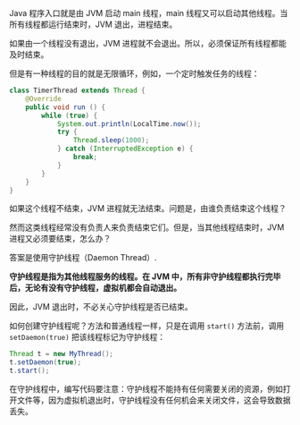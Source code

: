 Java 程序入口就是由 JVM 启动 main 线程，main 线程又可以启动其他线程。当所有线程都运行结束时，JVM 退出，进程结束。

如果由一个线程没有退出，JVM 进程就不会退出。所以，必须保证所有线程都能及时结束。

但是有一种线程的目的就是无限循环，例如，一个定时触发任务的线程：

``` java
class TimerThread extends Thread {
    @Override
    public void run () {
        while (true) {
            System.out.println(LocalTime.now());
            try {
                Thread.sleep(1000);
            } catch (InterruptedException e) {
                break;
            }
        }
    }
}
```

如果这个线程不结束，JVM 进程就无法结束。问题是，由谁负责结束这个线程？

然而这类线程经常没有负责人来负责结束它们。但是，当其他线程结束时，JVM 进程又必须要结束，怎么办？

答案是使用守护线程（Daemon Thread）.

**守护线程是指为其他线程服务的线程。在 JVM 中，所有非守护线程都执行完毕后，无论有没有守护线程，虚拟机都会自动退出。**

因此，JVM 退出时，不必关心守护线程是否已结束。

如何创建守护线程呢？方法和普通线程一样，只是在调用 `start()` 方法前，调用 `setDaemon(true)` 把该线程标记为守护线程：

``` java
Thread t = new MyThread();
t.setDaemon(true);
t.start();
```

在守护线程中，编写代码要注意：守护线程不能持有任何需要关闭的资源，例如打开文件等，因为虚拟机退出时，守护线程没有任何机会来关闭文件，这会导致数据丢失。